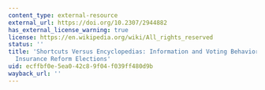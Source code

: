 ```yaml
---
content_type: external-resource
external_url: https://doi.org/10.2307/2944882
has_external_license_warning: true
license: https://en.wikipedia.org/wiki/All_rights_reserved
status: ''
title: 'Shortcuts Versus Encyclopedias: Information and Voting Behavior in California
  Insurance Reform Elections'
uid: ecffbf0e-5ea0-42c8-9f04-f039ff480d9b
wayback_url: ''
---
```

